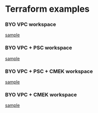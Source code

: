 # Terraform examples

### BYO VPC workspace
[sample](../terraform-scripts/byovpc-ws/workspace.tf)
### BYO VPC + PSC workspace
[sample](../byovpc-psc-ws/workspace.tf)
### BYO VPC + PSC + CMEK workspace
[sample](../byovpc-psc-cmek-ws/workspace.tf)
### BYO VPC + CMEK workspace
[sample](../byovpc-cmek-ws/workspace.tf)